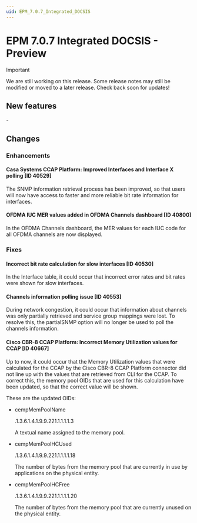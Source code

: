 ```yaml
---
uid: EPM_7.0.7_Integrated_DOCSIS
---
```


# EPM 7.0.7 Integrated DOCSIS - Preview

> [!IMPORTANT]
> We are still working on this release. Some release notes may still be modified or moved to a later release. Check back soon for updates!

## New features

\-

## Changes

### Enhancements

#### Casa Systems CCAP Platform: Improved Interfaces and Interface X polling [ID 40529]

The SNMP information retrieval process has been improved, so that users will now have access to faster and more reliable bit rate information for interfaces.

#### OFDMA IUC MER values added in OFDMA Channels dashboard [ID 40800]

In the OFDMA Channels dashboard, the MER values for each IUC code for all OFDMA channels are now displayed.

### Fixes

#### Incorrect bit rate calculation for slow interfaces [ID 40530]

In the Interface table, it could occur that incorrect error rates and bit rates were shown for slow interfaces.

#### Channels information polling issue [ID 40553]

During network congestion, it could occur that information about channels was only partially retrieved and service group mappings were lost. To resolve this, the partialSNMP option will no longer be used to poll the channels information.

#### Cisco CBR-8 CCAP Platform: Incorrect Memory Utilization values for CCAP [ID 40667]

Up to now, it could occur that the Memory Utilization values that were calculated for the CCAP by the Cisco CBR-8 CCAP Platform connector did not line up with the values that are retrieved from CLI for the CCAP. To correct this, the memory pool OIDs that are used for this calculation have been updated, so that the correct value will be shown.

These are the updated OIDs:

- cempMemPoolName 

  .1.3.6.1.4.1.9.9.221.1.1.1.1.3

  A textual name assigned to the memory pool.

- cempMemPoolHCUsed

  .1.3.6.1.4.1.9.9.221.1.1.1.1.18

  The number of bytes from the memory pool that are currently in use by applications on the physical entity. 

- cempMemPoolHCFree 

  .1.3.6.1.4.1.9.9.221.1.1.1.1.20

  The number of bytes from the memory pool that are currently unused on the physical entity.
